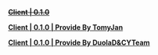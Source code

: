 **[~~Client | 0.1.0~~](https://line1-package.zenlesszonezero.com/download/windows/0.1.0/20220726-071636_c0b0cadc6ddd/ZZZ.zip)**

**[Client | 0.1.0 | Provide By TomyJan](https://mirror.tomys.top/OneDrive/%E8%BD%AF%E4%BB%B6/Games/%E7%BB%9D%E5%8C%BA%E9%9B%B6/0.1.0(CBT1)/ZZZ_0.1.0_OS.zip)**

**[Client | 0.1.0 | Provide By DuolaD&CYTeam](https://7ww2hb-my.sharepoint.com/:u:/g/personal/duolad_cyteam_me/ESn3PYW0bG5CrgibNoauOVwBNkeVIrgh3aG42fZ79gDrvQ?e=rjmbd6)**